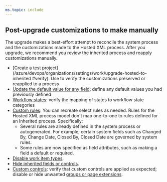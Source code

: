 ```yaml
---
ms.topic: include
---
```



## Post-upgrade customizations to make manually 

The upgrade makes a best-effort attempt to reconcile the system process and the customizations made to the Hosted XML process. After you upgrade, we recommend you review the inherited process and reapply customizations manually. 

- [Create a test project](/azure/devops/organizations/settings/work/upgrade-hosted-to-inherited #verify): Use to verify the customizations preserved or reapplied to a process
- [Update the default value for any field](/azure/devops/organizations/settings/work/customize-process-field): define any default values you had previously defined
- [Workflow states](/azure/devops/organizations/settings/work/customize-process-workflow): verify the mapping of states to workflow state categories 
- [Custom rules](/azure/devops/organizations/settings/work/custom-rules): You can recreate select rules as needed. Rules for the Hosted XML process model don't map one-to-one to rules defined for an Inherited process. Specifically:   
	- Several rules are already defined in the system process or autogenerated. For example, certain system fields such as Changed By, Change Date, Closed By, Closed Date are governed by system rules. 
	- Some rules are now specified as field attributes, such as making a field a default or required.  
- [Disable work item types](/azure/devops/organizations/settings/work/customize-process-work-item-type#enable-disable).
- [Hide inherited fields or controls](/azure/devops/organizations/settings/work/customize-process-field#show-hide-or-remove-a-field).
- [Custom controls](/azure/devops/organizations/settings/work/custom-controls-process): verify that custom controls are applied as expected; disable or hide unwanted [groups or page extensions](/azure/devops/organizations/settings/work/custom-controls-process#group-level-and-page-level-contributions).